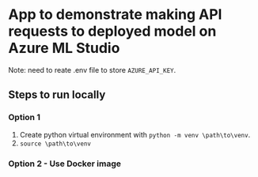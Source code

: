 # App to demonstrate making API requests to deployed model on Azure ML Studio
Note: need to reate .env file to store ```AZURE_API_KEY```.

## Steps to run locally
### Option 1
1. Create python virtual environment with ```python -m venv \path\to\venv```.
2. ```source \path\to\venv```

### Option 2 - Use Docker image

